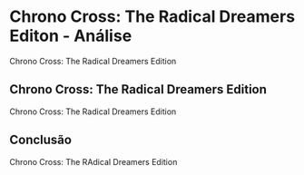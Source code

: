 ---
---

# Chrono Cross: The Radical Dreamers Editon - Análise

Chrono Cross: The Radical Dreamers Edition

## Chrono Cross: The Radical Dreamers Edition

Chrono Cross: The Radical Dreamers Edition

## Conclusão

Chrono Cross: The RAdical Dreamers Edition
